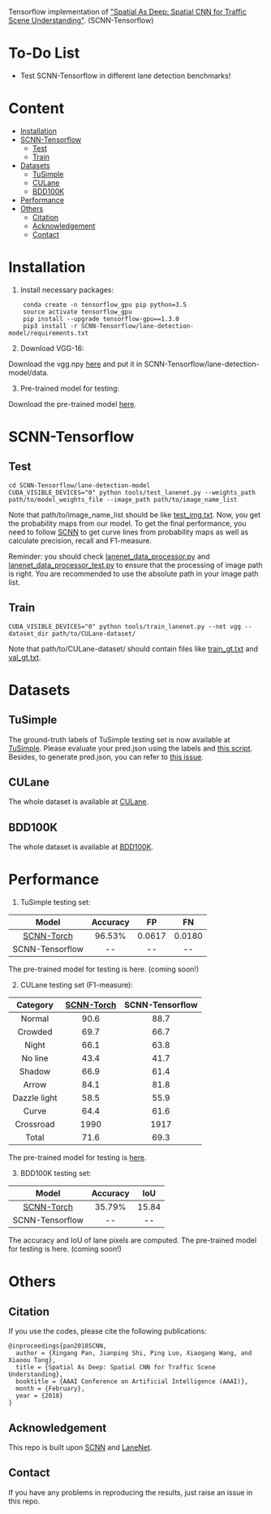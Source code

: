 Tensorflow implementation of ["Spatial As Deep: Spatial CNN for Traffic Scene Understanding"](https://arxiv.org/abs/1712.06080). (SCNN-Tensorflow) 

# To-Do List

- Test SCNN-Tensorflow in different lane detection benchmarks!

# Content

* [Installation](#Installation)
* [SCNN-Tensorflow](#SCNN-Tensorflow)
  * [Test](#Test)
  * [Train](#Train)
* [Datasets](#Datasets)
  * [TuSimple](#TuSimple)
  * [CULane](#CULane)
  * [BDD100K](#BDD100K)
* [Performance](#Performance)
* [Others](#Others)
  * [Citation](#Citation)
  * [Acknowledgement](#Acknowledgement)
  * [Contact](#Contact)

# Installation

1. Install necessary packages:
```
    conda create -n tensorflow_gpu pip python=3.5
    source activate tensorflow_gpu
    pip install --upgrade tensorflow-gpu==1.3.0
    pip3 install -r SCNN-Tensorflow/lane-detection-model/requirements.txt
```

2. Download VGG-16:

Download the vgg.npy [here](https://github.com/machrisaa/tensorflow-vgg) and put it in SCNN-Tensorflow/lane-detection-model/data.

3. Pre-trained model for testing:

Download the pre-trained model [here](https://drive.google.com/open?id=18jDdLAyqK0wlazkYulAa2RzAIc7r5Gg6).

# SCNN-Tensorflow

## Test
    cd SCNN-Tensorflow/lane-detection-model
    CUDA_VISIBLE_DEVICES="0" python tools/test_lanenet.py --weights_path path/to/model_weights_file --image_path path/to/image_name_list

Note that path/to/image_name_list should be like [test_img.txt](./SCNN-Tensorflow/lane-detection-model/demo_file/test_img.txt). Now, you get the probability maps from our model. To get the final performance, you need to follow [SCNN](https://github.com/XingangPan/SCNN) to get curve lines from probability maps as well as calculate precision, recall and F1-measure.

Reminder: you should check [lanenet_data_processor.py](./SCNN-Tensorflow/lane-detection-model/data_provider/lanenet_data_processor.py) and [lanenet_data_processor_test.py](./SCNN-Tensorflow/lane-detection-model/data_provider/lanenet_data_processor.py) to ensure that the processing of image path is right. You are recommended to use the absolute path in your image path list.

## Train
    CUDA_VISIBLE_DEVICES="0" python tools/train_lanenet.py --net vgg --dataset_dir path/to/CULane-dataset/

Note that path/to/CULane-dataset/ should contain files like [train_gt.txt](./SCNN-Tensorflow/lane-detection-model/demo_file/train_gt.txt) and [val_gt.txt](./SCNN-Tensorflow/lane-detection-model/demo_file/train_gt.txt).

# Datasets

## TuSimple

The ground-truth labels of TuSimple testing set is now available at [TuSimple](https://github.com/TuSimple/tusimple-benchmark/issues/3). Please evaluate your pred.json using the labels and [this script](https://github.com/TuSimple/tusimple-benchmark/blob/master/evaluate/lane.py). Besides, to generate pred.json, you can refer to [this issue](https://github.com/cardwing/Codes-for-Lane-Detection/issues/4).

## CULane

The whole dataset is available at [CULane](https://xingangpan.github.io/projects/CULane.html).

## BDD100K

The whole dataset is available at [BDD100K](http://bdd-data.berkeley.edu/).

# Performance

1. TuSimple testing set:

|Model|Accuracy|FP|FN|
|:---:|:---:|:---:|:---:|
|[SCNN-Torch](https://arxiv.org/pdf/1712.06080.pdf)|96.53%|0.0617|0.0180|
|SCNN-Tensorflow|--|--|--|

The pre-trained model for testing is here. (coming soon!)

2. CULane testing set (F1-measure):

|Category|[SCNN-Torch](https://arxiv.org/pdf/1712.06080.pdf)|SCNN-Tensorflow|
|:---:|:---:|:---:|
|Normal|90.6|88.7|
|Crowded|69.7|66.7|
|Night|66.1|63.8|
|No line|43.4|41.7|
|Shadow|66.9|61.4|
|Arrow|84.1|81.8|
|Dazzle light|58.5|55.9|
|Curve|64.4|61.6|
|Crossroad|1990|1917|
|Total|71.6|69.3|

The pre-trained model for testing is [here](https://drive.google.com/open?id=18jDdLAyqK0wlazkYulAa2RzAIc7r5Gg6).

3. BDD100K testing set:

|Model|Accuracy|IoU|
|:---:|:---:|:---:|
|[SCNN-Torch](https://arxiv.org/pdf/1712.06080.pdf)|35.79%|15.84|
|SCNN-Tensorflow|--|--|

The accuracy and IoU of lane pixels are computed. The pre-trained model for testing is here. (coming soon!)

# Others

## Citation

If you use the codes, please cite the following publications:

``` 
@inproceedings{pan2018SCNN,  
  author = {Xingang Pan, Jianping Shi, Ping Luo, Xiaogang Wang, and Xiaoou Tang},  
  title = {Spatial As Deep: Spatial CNN for Traffic Scene Understanding},  
  booktitle = {AAAI Conference on Artificial Intelligence (AAAI)},  
  month = {February},  
  year = {2018}  
}
```

## Acknowledgement
This repo is built upon [SCNN](https://github.com/XingangPan/SCNN) and [LaneNet](https://github.com/MaybeShewill-CV/lanenet-lane-detection).

## Contact
If you have any problems in reproducing the results, just raise an issue in this repo.
